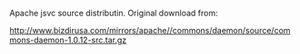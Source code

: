Apache jsvc source distributin.
Original download from:

http://www.bizdirusa.com/mirrors/apache//commons/daemon/source/commons-daemon-1.0.12-src.tar.gz

